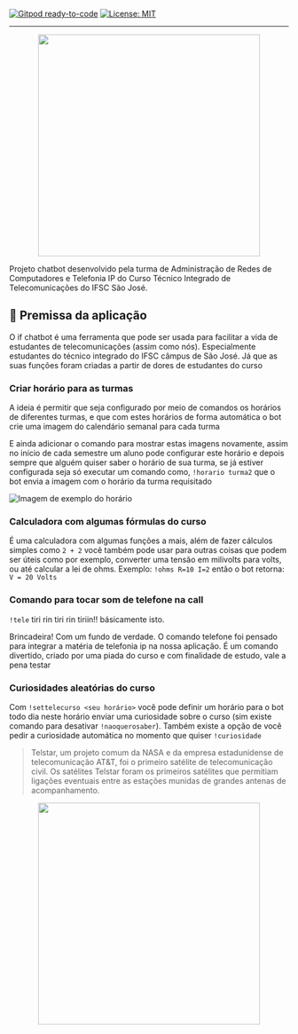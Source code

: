 [![Gitpod ready-to-code](https://img.shields.io/badge/Gitpod-ready--to--code-blue?logo=gitpod)](https://gitpod.io/#https://github.com/aifbot/discord-chatbot) 
[![License: MIT](https://img.shields.io/badge/License-MIT-yellow.svg)](https://opensource.org/licenses/MIT)

---

<div align="center">
 <a><img width="400" src="https://media.discordapp.net/attachments/821200514041511948/1014365356908888104/logo.png"/></a>
</div>

Projeto chatbot desenvolvido pela turma de Administração de Redes de Computadores e Telefonia IP do Curso Técnico Integrado de Telecomunicações do IFSC São José.

## 🤔 Premissa da aplicação

O if chatbot é uma ferramenta que pode ser usada para facilitar a vida de estudantes de telecomunicações (assim como nós). Especialmente estudantes do técnico integrado do IFSC câmpus de São José. Já que as suas funções foram criadas a partir de dores de estudantes do curso

### Criar horário para as turmas

A ideia é permitir que seja configurado por meio de comandos os horários de diferentes turmas, e que com estes horários de forma automática o bot crie uma imagem do calendário semanal para cada turma

E ainda adicionar o comando para mostrar estas imagens novamente, assim no início de cada semestre um aluno pode configurar este horário e depois sempre que alguém quiser saber o horário de sua turma, se já estiver configurada seja só executar um comando como, `!horario turma2` que o bot envia a imagem com o horário da turma requisitado

![Imagem de exemplo do horário](https://cdn.discordapp.com/attachments/821200514041511948/1014321683236130927/exemplo.png)

### Calculadora com algumas fórmulas do curso

É uma calculadora com algumas funções a mais, além de fazer cálculos simples como `2 + 2` você também pode usar para outras coisas que podem ser úteis como por exemplo, converter uma tensão em milivolts para volts, ou até calcular a lei de ohms. Exemplo: `!ohms R=10 I=2` então o bot retorna: `V = 20 Volts`

### Comando para tocar som de telefone na call

`!tele` tiri rin tiri rin tiriin!! básicamente isto.

Brincadeira! Com um fundo de verdade. O comando telefone foi pensado para integrar a matéria de telefonia ip na nossa aplicação. É um comando divertido, criado por uma piada do curso e com finalidade de estudo, vale a pena testar

### Curiosidades aleatórias do curso

Com `!settelecurso <seu horário>` você pode definir um horário para o bot todo dia neste horário enviar uma curiosidade sobre o curso (sim existe comando para desativar `!naoquerosaber`). Também existe a opção de você pedir a curiosidade automática no momento que quiser `!curiosidade`

> Telstar, um projeto comum da NASA e da empresa estadunidense de telecomunicação AT&T, foi o primeiro satélite de telecomunicação civil. Os satélites Telstar foram os primeiros satélites que permitiam ligações eventuais entre as estações munidas de grandes antenas de acompanhamento.

<div align="center">
    <img height="400px" src="https://cdn.discordapp.com/attachments/821200514041511948/1015349514833510600/1200px-Telstar_satellite_Smithsonian_National_Air_and_Space_Museum_April_2019.jpg">
</div